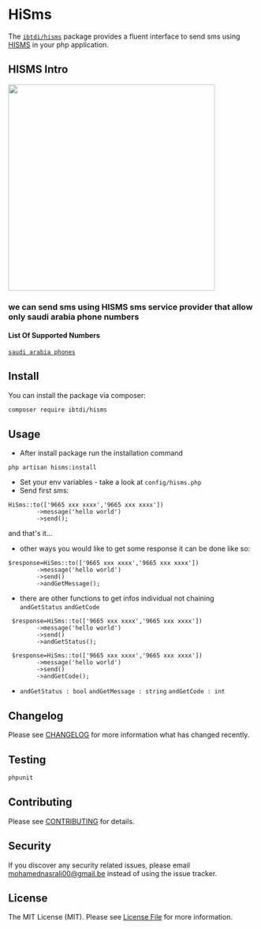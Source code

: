 # HiSms


The  [`ibtdi/hisms`](https://github.com/Mohamed-Nasr-ALi/hisms) package provides a fluent interface to send sms using [HISMS](https://www.hisms.ws) in your php application.


## HISMS Intro
[<img src="https://hisms.ws/templates/default/img/logo/blue-big.png" width="419px" />](https://www.hisms.ws)
### we can send sms using HISMS sms service provider that allow only saudi arabia phone numbers
#### List Of Supported Numbers 
[`saudi arabia phones`](https://en.wikipedia.org/wiki/Telephone_numbers_in_Saudi_Arabia)

## Install

You can install the package via composer:

``` bash
composer require ibtdi/hisms
```

## Usage

- After install package run the installation command
```
php artisan hisms:install
```
- Set your env variables - take a look at `config/hisms.php`
- Send first sms:
```
HiSms::to(['9665 xxx xxxx','9665 xxx xxxx'])
        ->message('hello world')
        ->send();
```
and that's it...
- other ways you would like to get some response it can be done like so:
```
$response=HiSms::to(['9665 xxx xxxx','9665 xxx xxxx'])
        ->message('hello world')
        ->send()
        ->andGetMessage();
```
- there are other functions to get infos individual not chaining `andGetStatus` `andGetCode`
```
 $response=HiSms::to(['9665 xxx xxxx','9665 xxx xxxx'])
        ->message('hello world')
        ->send()
        ->andGetStatus();
```
```
 $response=HiSms::to(['9665 xxx xxxx','9665 xxx xxxx'])
        ->message('hello world')
        ->send()
        ->andGetCode();
```
- `andGetStatus : bool`
`andGetMessage : string`
`andGetCode : int`

## Changelog

Please see [CHANGELOG](CHANGELOG.md) for more information what has changed recently.

## Testing

``` bash
phpunit
```

## Contributing

Please see [CONTRIBUTING](CONTRIBUTING.md) for details.

## Security

If you discover any security related issues, please email mohamednasrali00@gmail.be instead of using the issue tracker.

## License

The MIT License (MIT). Please see [License File](LICENSE) for more information.
